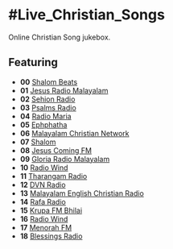 # #Live_Christian_Songs

Online Christian Song jukebox.

## Featuring
* **00** [Shalom Beats](http://rd.shalombeatsradio.com:8006/stream)
* **01** [Jesus Radio Malayalam](http://88.198.138.88:8000/jesusradio/;.m3u)
* **02** [Sehion Radio](http://199.195.194.140:8012/stream)
* **03** [Psalms Radio](http://viadj.viastreaming.net:7084/)
* **04** [Radio Maria](https://dreamsiteradiocp2.com/proxy/rmindia1?mp=/stream)
* **05** [Ephphatha](https://ephphatha.radioca.st/stream?type=http&nocache=15206)
* **06** [Malayalam Christian Network](https://s2.radio.co/sf61790a26/listen)
* **07** [Shalom](https://stream.radio.co/s1383afdc9/listen?ver=52115)
* **08** [Jesus Coming FM](http://live.jesuscomingfm.com:8584/)
* **09** [Gloria Radio Malayalam](http://5.79.88.132:7233/;type=mp3)
* **10** [Radio Wind](https://stream.radio.co/s9015a8e16/listen)
* **11** [Tharangam Radio](https://listen.radioking.com/radio/378295/stream/428998)
* **12** [DVN Radio](____________________)
* **13** [Malayalam English Christian Radio](http://37.187.93.104:8586/stream?listening-from-radio-garden=1624554589243)
* **14** [Rafa Radio](http://37.59.47.192:8596/stream?listening-from-radio-garden=1624554653167)
* **15** [Krupa FM Bhilai](http://radio.zionmediait.com:5327/;?listening-from-radio-garden=1624555216896)
* **16** [Radio Wind](https://stream.radio.co/s9015a8e16/listen)
* **17** [Menorah FM](https://gains.reviveradio.net/proxy/menorah?mp=/stream)
* **18** [Blessings Radio](http://37.187.93.104:8586/stream)
